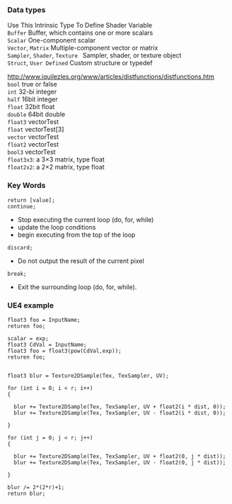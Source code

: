 ### Data types  

Use This Intrinsic Type    To Define Shader Variable   
`Buffer`    Buffer, which contains one or more scalars  
`Scalar`    One-component scalar  
`Vector`, `Matrix`    Multiple-component vector or matrix  
`Sampler`, `Shader`, `Texture `   Sampler, shader, or texture object  
`Struct`, `User Defined`    Custom structure or typedef  

http://www.iquilezles.org/www/articles/distfunctions/distfunctions.htm   
`bool` true or false  
`int` 32-bi integer  
`half` 16bit integer  
`float` 32bit float  
`double` 64bit double  
`float3` vectorTest  
`float` vectorTest[3]  
`vector` vectorTest  
`float2` vectorTest    
`bool3` vectorTest    
`float3x3`: a 3×3 matrix, type float  
`float2x2`: a 2×2 matrix, type float  

### Key Words

`return [value];`  
`continue;`   
- Stop executing the current loop (do, for, while)  
- update the loop conditions  
- begin executing from the top of the loop  

`discard;`  
- Do not output the result of the current pixel   

`break;`  
- Exit the surrounding loop (do, for, while).




### UE4 example  


```
float3 foo = InputName;
returen foo; 
```
```
scalar = exp;
float3 CdVal = InputName;
float3 foo = float3(pow(CdVal,exp));
returen foo; 
```

```hlsl 

float3 blur = Texture2DSample(Tex, TexSampler, UV);

for (int i = 0; i < r; i++)
{

  blur += Texture2DSample(Tex, TexSampler, UV + float2(i * dist, 0));
  blur += Texture2DSample(Tex, TexSampler, UV - float2(i * dist, 0));

}

for (int j = 0; j < r; j++)
{ 

  blur += Texture2DSample(Tex, TexSampler, UV + float2(0, j * dist));
  blur += Texture2DSample(Tex, TexSampler, UV - float2(0, j * dist));

}

blur /= 2*(2*r)+1;
return blur;

```
